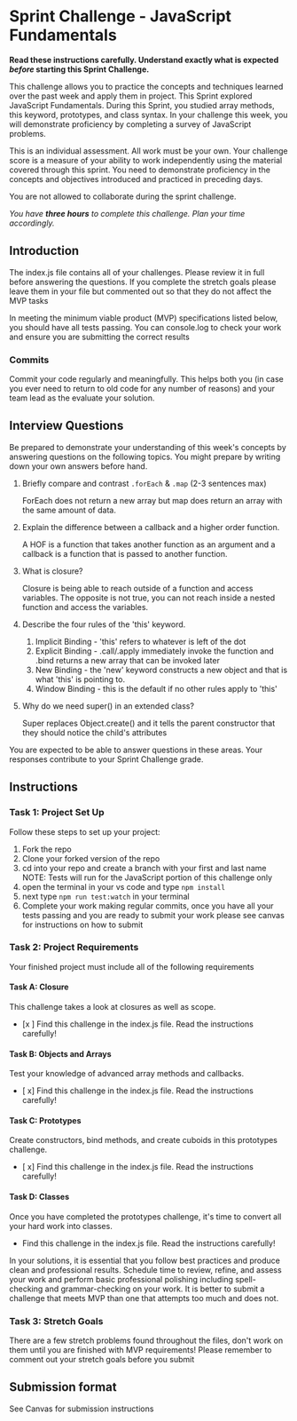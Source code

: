 # Sprint Challenge - JavaScript Fundamentals

**Read these instructions carefully. Understand exactly what is expected _before_ starting this Sprint Challenge.**

This challenge allows you to practice the concepts and techniques learned over the past week and apply them in project. This Sprint explored JavaScript Fundamentals. During this Sprint, you studied array methods, this keyword, prototypes, and class syntax. In your challenge this week, you will demonstrate proficiency by completing a survey of JavaScript problems.

This is an individual assessment. All work must be your own. Your challenge score is a measure of your ability to work independently using the material covered through this sprint. You need to demonstrate proficiency in the concepts and objectives introduced and practiced in preceding days.

You are not allowed to collaborate during the sprint challenge. 

_You have **three hours** to complete this challenge. Plan your time accordingly._


## Introduction

The index.js file contains all of your challenges. Please review it in full before answering the questions. If you complete the stretch goals please leave them in your file but commented out so that they do not affect the MVP tasks 

In meeting the minimum viable product (MVP) specifications listed below, you should have all tests passing. You can console.log to check your work and ensure you are submitting the correct results 

### Commits

Commit your code regularly and meaningfully. This helps both you (in case you ever need to return to old code for any number of reasons) and your team lead as the evaluate your solution.

## Interview Questions

Be prepared to demonstrate your understanding of this week's concepts by answering questions on the following topics. You might prepare by writing down your own answers before hand.

1. Briefly compare and contrast `.forEach` & `.map` (2-3 sentences max)

    ForEach does not return a new array but map does return an array with the same amount of data.

2. Explain the difference between a callback and a higher order function.

    A HOF is a function that takes another function as an argument and a callback is a function that is passed to another function.

3. What is closure?

    Closure is being able to reach outside of a function and access variables. The opposite is not true, you can not reach inside a nested function and access the variables.  

4. Describe the four rules of the 'this' keyword.

    1. Implicit Binding - 'this' refers to whatever is left of the dot
    2. Explicit Binding - .call/.apply immediately invoke the function and .bind returns a new array that can be invoked later
    3. New Binding - the 'new' keyword constructs a new object and that is what 'this' is pointing to.
    4. Window Binding - this is the default if no other rules apply to  'this'  

5. Why do we need super() in an extended class?

    Super replaces Object.create() and it tells the parent constructor that they should notice the child's attributes

You are expected to be able to answer questions in these areas. Your responses contribute to your Sprint Challenge grade. 

## Instructions

### Task 1: Project Set Up

Follow these steps to set up your project:

1. Fork the repo
2. Clone your forked version of the repo
3. cd into your repo and create a branch with your first and last name
NOTE: Tests will run for the JavaScript portion of this challenge only
4. open the terminal in your vs code and type `npm install`
5. next type `npm run test:watch` in your terminal
6. Complete your work making regular commits, once you have all your tests passing and you are ready to submit your work please see canvas for instructions on how to submit

### Task 2: Project Requirements

Your finished project must include all of the following requirements

#### Task A: Closure

This challenge takes a look at closures as well as scope. 
* [x ] Find this challenge in the index.js file. Read the instructions carefully!

#### Task B: Objects and Arrays

Test your knowledge of advanced array methods and callbacks.
* [ x] Find this challenge in the index.js file. Read the instructions carefully!

#### Task C: Prototypes

Create constructors, bind methods, and create cuboids in this prototypes challenge.
* [ x] Find this challenge in the index.js file. Read the instructions carefully!

#### Task D: Classes

Once you have completed the prototypes challenge, it's time to convert all your hard work into classes.
* Find this challenge in the index.js file. Read the instructions carefully!

In your solutions, it is essential that you follow best practices and produce clean and professional results. Schedule time to review, refine, and assess your work and perform basic professional polishing including spell-checking and grammar-checking on your work. It is better to submit a challenge that meets MVP than one that attempts too much and does not.

### Task 3: Stretch Goals 

There are a few stretch problems found throughout the files, don't work on them until you are finished with MVP requirements! Please remember to comment out your stretch goals before you submit 

## Submission format

See Canvas for submission instructions 

